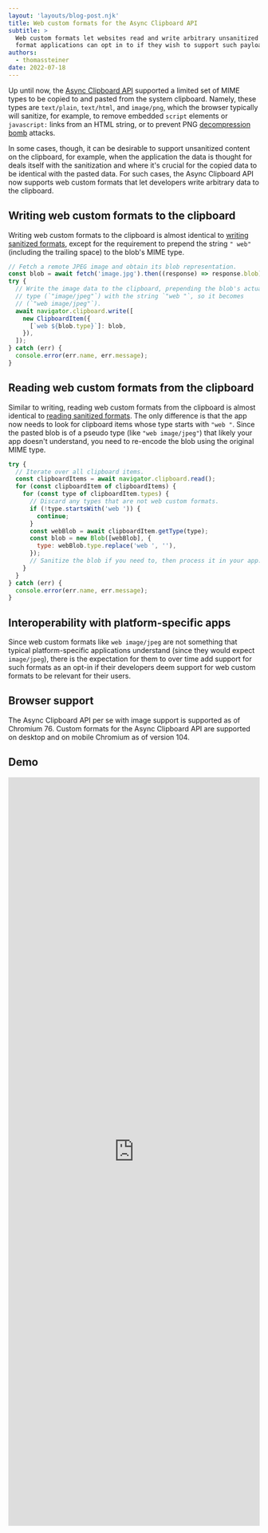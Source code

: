 ```yaml
---
layout: 'layouts/blog-post.njk'
title: Web custom formats for the Async Clipboard API
subtitle: >
  Web custom formats let websites read and write arbitrary unsanitized payloads using a standardized
  format applications can opt in to if they wish to support such payloads.
authors:
  - thomassteiner
date: 2022-07-18
---
```


Up until now, the [Async Clipboard API](/async-clipboard/) supported a limited set of MIME types to
be copied to and pasted from the system clipboard. Namely, these types are `text/plain`,
`text/html`, and `image/png`, which the browser typically will sanitize, for example, to remove
embedded `script` elements or `javascript:` links from an HTML string, or to prevent PNG
[decompression bomb](https://en.wikipedia.org/wiki/Zip_bomb) attacks.

In some cases, though, it can be desirable to support unsanitized content on the clipboard, for
example, when the application the data is thought for deals itself with the sanitization and where
it's crucial for the copied data to be identical with the pasted data. For such cases, the Async
Clipboard API now supports web custom formats that let developers write arbitrary data to the
clipboard.

## Writing web custom formats to the clipboard

Writing web custom formats to the clipboard is almost identical to
[writing sanitized formats](<https://web.dev/async-clipboard/#write()>), except for the requirement to prepend the
string `" web"` (including the trailing space) to the blob's MIME type.

```js
// Fetch a remote JPEG image and obtain its blob representation.
const blob = await fetch('image.jpg').then((response) => response.blob);
try {
  // Write the image data to the clipboard, prepending the blob's actual
  // type (`"image/jpeg"`) with the string `"web "`, so it becomes
  // (`"web image/jpeg"`).
  await navigator.clipboard.write([
    new ClipboardItem({
      [`web ${blob.type}`]: blob,
    }),
  ]);
} catch (err) {
  console.error(err.name, err.message);
}
```

## Reading web custom formats from the clipboard

Similar to writing, reading web custom formats from the clipboard is almost identical to
[reading sanitized formats](<https://web.dev/async-clipboard/#read()>). The only difference is that the app now
needs to look for clipboard items whose type starts with `"web "`. Since the pasted blob is of a
pseudo type (like `"web image/jpeg"`) that likely your app doesn't understand, you need to re-encode
the blob using the original MIME type.

```js
try {
  // Iterate over all clipboard items.
  const clipboardItems = await navigator.clipboard.read();
  for (const clipboardItem of clipboardItems) {
    for (const type of clipboardItem.types) {
      // Discard any types that are not web custom formats.
      if (!type.startsWith('web ')) {
        continue;
      }
      const webBlob = await clipboardItem.getType(type);
      const blob = new Blob([webBlob], {
        type: webBlob.type.replace('web ', ''),
      });
      // Sanitize the blob if you need to, then process it in your app.
    }
  }
} catch (err) {
  console.error(err.name, err.message);
}
```

## Interoperability with platform-specific apps

Since web custom formats like `web image/jpeg` are not something that typical platform-specific
applications understand (since they would expect `image/jpeg`), there is the expectation for them to
over time add support for such formats as an opt-in if their developers deem
support for web custom formats to be relevant for their users.

## Browser support

The Async Clipboard API per se with image support is supported as of Chromium&nbsp;76. Custom
formats for the Async Clipboard API are supported on desktop and on mobile Chromium as of
version&nbsp;104.

## Demo

<div class="glitch-embed-wrap" style="height: 1500px; width: 100%;">
  <iframe
    src="https://glitch.com/embed/#!/embed/custom-async-clipboard?path=script.js&previewSize=100"
    title="custom-async-clipboard on Glitch"
    allow="clipboard-read; clipboard-write;"
    style="height: 100%; width: 100%; border: 0;">
  </iframe>
</div>
